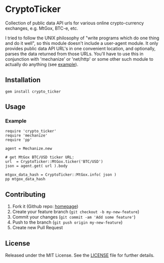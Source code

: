 
CryptoTicker
============

Collection of public data API urls for various online crypto-currency
exchanges, e.g. MtGox, BTC-e, etc.

I tried to follow the UNIX philosophy of "write programs which do one thing and
do it well", so this module doesn't include a user-agent module. It only
provides public data API URL's in one convenient location, and optionally,
parses the data returned from those URLs. You'll have to use this in
conjunction with 'mechanize' or 'net/http' or some other such module to
actually do anything (see [example](#example)).

Installation
------------

    gem install crypto_ticker

Usage
-----

### Example

    require 'crypto_ticker'
    require 'mechanize'
    require 'pp'

    agent = Mechanize.new

    # get MtGox BTC/USD ticker URL:
    url  = CryptoTicker::MtGox.ticker('BTC/USD')
    json = agent.get( url ).body 

    mtgox_data_hash = CryptoTicker::MtGox.info( json )
    pp mtgox_data_hash

Contributing
------------

1. Fork it (Github repo: [homepage][homepage])
2. Create your feature branch (`git checkout -b my-new-feature`)
3. Commit your changes (`git commit -am 'Add some feature'`)
4. Push to the branch (`git push origin my-new-feature`)
5. Create new Pull Request

[homepage]: https://github.com/nmarley/crypto_ticker


License
-------
Released under the MIT License.  See the [LICENSE][] file for further details.

[license]: LICENSE.md
